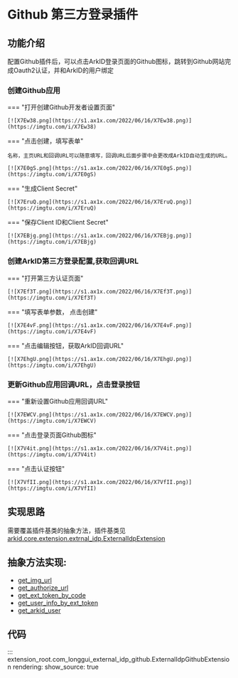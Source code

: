 # Github 第三方登录插件

## 功能介绍
配置Github插件后，可以点击ArkID登录页面的Github图标，跳转到Github网站完成Oauth2认证，并和ArkID的用户绑定

### 创建Github应用

=== "打开创建Github开发者设置页面"

    [![X7Ew38.png](https://s1.ax1x.com/2022/06/16/X7Ew38.png)](https://imgtu.com/i/X7Ew38)

=== "点击创建，填写表单"

    名称，主页URL和回调URL可以随意填写，回调URL后面步骤中会更改成ArkID自动生成的URL。

    [![X7E0gS.png](https://s1.ax1x.com/2022/06/16/X7E0gS.png)](https://imgtu.com/i/X7E0gS)

=== "生成Client Secret"

    [![X7EruQ.png](https://s1.ax1x.com/2022/06/16/X7EruQ.png)](https://imgtu.com/i/X7EruQ)

=== "保存Client ID和Client Secret"

    [![X7EBjg.png](https://s1.ax1x.com/2022/06/16/X7EBjg.png)](https://imgtu.com/i/X7EBjg)

### 创建ArkID第三方登录配置,获取回调URL

=== "打开第三方认证页面"

    [![X7Ef3T.png](https://s1.ax1x.com/2022/06/16/X7Ef3T.png)](https://imgtu.com/i/X7Ef3T)

=== "填写表单参数， 点击创建"

    [![X7E4vF.png](https://s1.ax1x.com/2022/06/16/X7E4vF.png)](https://imgtu.com/i/X7E4vF)

=== "点击编辑按钮，获取ArkID回调URL"

    [![X7EhgU.png](https://s1.ax1x.com/2022/06/16/X7EhgU.png)](https://imgtu.com/i/X7EhgU)

### 更新Github应用回调URL，点击登录按钮

=== "重新设置Github应用回调URL"

    [![X7EWCV.png](https://s1.ax1x.com/2022/06/16/X7EWCV.png)](https://imgtu.com/i/X7EWCV)


=== "点击登录页面Github图标"

    [![X7V4it.png](https://s1.ax1x.com/2022/06/16/X7V4it.png)](https://imgtu.com/i/X7V4it)

=== "点击认证按钮"

    [![X7VfII.png](https://s1.ax1x.com/2022/06/16/X7VfII.png)](https://imgtu.com/i/X7VfII)
    
## 实现思路
需要覆盖插件基类的抽象方法，插件基类见[arkid.core.extension.extrnal_idp.ExternalIdpExtension](/%20%20开发者指南/%20插件分类/第三方登录/)

## 抽象方法实现:
* [get_img_url](#extension_root.com_longgui_external_idp_github.ExternalIdpGithubExtension.get_img_url)
* [get_authorize_url](#extension_root.com_longgui_external_idp_github.ExternalIdpGithubExtension.get_authorize_url)
* [get_ext_token_by_code](#extension_root.com_longgui_external_idp_github.ExternalIdpGithubExtension.get_ext_token_by_code)
* [get_user_info_by_ext_token](#extension_root.com_longgui_external_idp_github.ExternalIdpGithubExtension.get_user_info_by_ext_token)
* [get_arkid_user](#extension_root.com_longgui_external_idp_github.ExternalIdpGithubExtension.get_arkid_user)


## 代码

::: extension_root.com_longgui_external_idp_github.ExternalIdpGithubExtension
    rendering:
        show_source: true